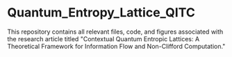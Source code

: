 # Quantum_Entropy_Lattice_QITC
This repository contains all relevant files, code, and figures associated with the research article titled "Contextual Quantum Entropic Lattices: A Theoretical Framework for Information Flow and Non-Clifford Computation."
